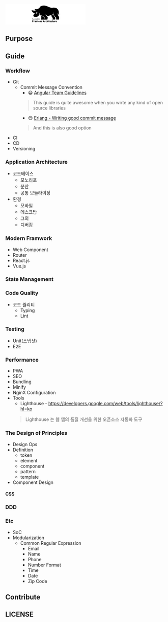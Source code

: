 <img src="https://github.com/rhiokim/large-scale-frontend/raw/master/media/rhino-wide.png" width="50%" />

## Purpose

## Guide

### Workflow

* Git
  * Commit Message Convention
    * 😀 [Angular Team Guidelines](https://github.com/angular/angular/blob/master/CONTRIBUTING.md#commit)
    > This guide is quite awesome when you wirte any kind of open source libraries
    * 😊 [Erlang - Writing good commit message](https://github.com/erlang/otp/wiki/Writing-good-commit-messages)
    > And this is also good option
* CI
* CD
* Versioning

### Application Architecture

* 코드베이스
  * 모노리포
  * 분산
  * 공통 모듈라이징
* 환경
  * 모바일
  * 데스크탑
  * 그외
  * 디버깅

### Modern Framwork

* Web Component
* Router
* React.js
* Vue.js

### State Management

### Code Quality

* 코드 퀄리티
  * Typing
  * Lint

### Testing

* Unit(스냅샷)
* E2E

### Performance

* PWA
* SEO
* Bundling
* Minify
* NginX Configuration
* Tools
  * Lighthouse - https://developers.google.com/web/tools/lighthouse/?hl=ko
  > Lighthouse 는 웹 앱의 품질 개선을 위한 오픈소스 자동화 도구

### The Design of Principles

* Design Ops
* Definition
  * token
  * element
  * component
  * pattern
  * template
* Component Design

#### CSS

### DDD

### Etc

* SoC
* Modularization
  * Common Regular Expression
    * Email
    * Name
    * Phone
    * Number Format
    * Time
    * Date
    * Zip Code

## Contribute

## LICENSE